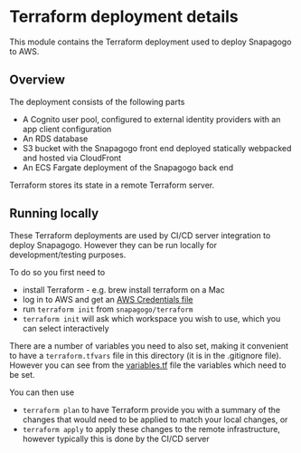 # Terraform deployment details
This module contains the Terraform deployment used to deploy Snapagogo to AWS.

## Overview
The deployment consists of the following parts
 - A Cognito user pool, configured to external identity providers with an app client configuration
 - An RDS database
 - S3 bucket with the Snapagogo front end deployed statically webpacked and hosted via CloudFront
 - An ECS Fargate deployment of the Snapagogo back end

Terraform stores its state in a remote Terraform server.

## Running locally
These Terraform deployments are used by CI/CD server integration to deploy Snapagogo. However they can be run locally for development/testing purposes.

To do so you first need to 
 - install Terraform - e.g. brew install terraform on a Mac
 - log in to AWS and get an [AWS Credentials file](https://docs.aws.amazon.com/cli/latest/userguide/cli-configure-profiles.html?icmpid=docs_sso_user_portal)
 - run `terraform init` from `snapagogo/terraform`
 - `terraform init` will ask which workspace you wish to use, which you can select interactively

There are a number of variables you need to also set, making it convenient to have a `terraform.tfvars` file in this directory (it is in the .gitignore file). However you can see from the [variables.tf](variables.tf) file the variables which need to be set.

You can then use
 - `terraform plan` to have Terraform provide you with a summary of the changes that would need to be applied to match your local changes, or
 - `terraform apply` to apply these changes to the remote infrastructure, however typically this is done by the CI/CD server
